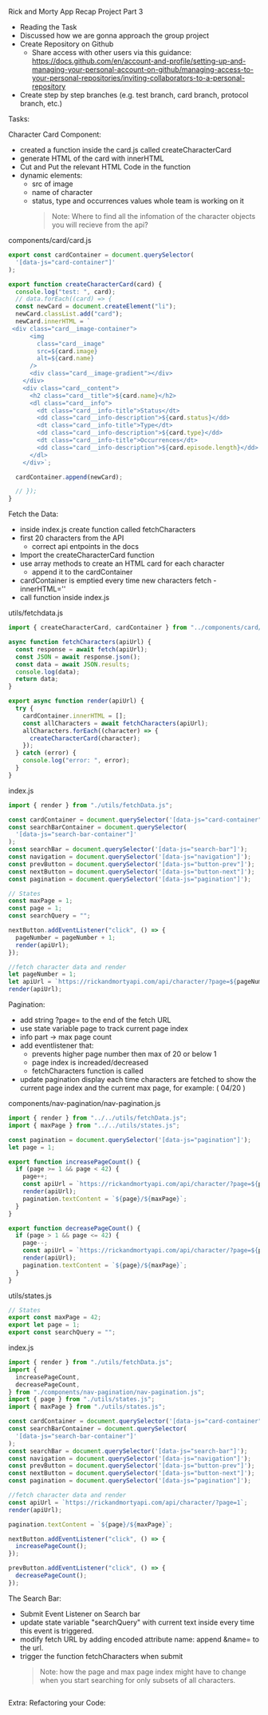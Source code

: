 Rick and Morty App Recap Project Part 3

- Reading the Task
- Discussed how we are gonna approach the group project
- Create Repository on Github
  - Share access with other users via this guidance: https://docs.github.com/en/account-and-profile/setting-up-and-managing-your-personal-account-on-github/managing-access-to-your-personal-repositories/inviting-collaborators-to-a-personal-repository
- Create step by step branches (e.g. test branch, card branch, protocol branch, etc.)

Tasks:

Character Card Component:

- created a function inside the card.js called createCharacterCard
- generate HTML of the card with innerHTML
- Cut and Put the relevant HTML Code in the function
- dynamic elements:
  - src of image
  - name of character
  - status, type and occurrences values
    whole team is working on it
    > Note: Where to find all the infomation of the character objects you will recieve from the api?

components/card/card.js

```js
export const cardContainer = document.querySelector(
  '[data-js="card-container"]'
);

export function createCharacterCard(card) {
  console.log("test: ", card);
  // data.forEach((card) => {
  const newCard = document.createElement("li");
  newCard.classList.add("card");
  newCard.innerHTML = `
 <div class="card__image-container">
      <img
        class="card__image"
        src=${card.image}
        alt=${card.name}
      />
      <div class="card__image-gradient"></div>
    </div>
    <div class="card__content">
      <h2 class="card__title">${card.name}</h2>
      <dl class="card__info">
        <dt class="card__info-title">Status</dt>
        <dd class="card__info-description">${card.status}</dd>
        <dt class="card__info-title">Type</dt>
        <dd class="card__info-description">${card.type}</dd>
        <dt class="card__info-title">Occurrences</dt>
        <dd class="card__info-description">${card.episode.length}</dd>
      </dl>
    </div>`;

  cardContainer.append(newCard);

  // });
}
```

Fetch the Data:

- inside index.js create function called fetchCharacters
- first 20 characters from the API
  - correct api entpoints in the docs
- Import the createCharacterCard function
- use array methods to create an HTML card for each character
  - append it to the cardContainer
- cardContainer is emptied every time new characters fetch - innerHTML=''
- call function inside index.js

utils/fetchdata.js

```js
import { createCharacterCard, cardContainer } from "../components/card/card.js";

async function fetchCharacters(apiUrl) {
  const response = await fetch(apiUrl);
  const JSON = await response.json();
  const data = await JSON.results;
  console.log(data);
  return data;
}

export async function render(apiUrl) {
  try {
    cardContainer.innerHTML = [];
    const allCharacters = await fetchCharacters(apiUrl);
    allCharacters.forEach((character) => {
      createCharacterCard(character);
    });
  } catch (error) {
    console.log("error: ", error);
  }
}
```

index.js

```js
import { render } from "./utils/fetchData.js";

const cardContainer = document.querySelector('[data-js="card-container"]');
const searchBarContainer = document.querySelector(
  '[data-js="search-bar-container"]'
);
const searchBar = document.querySelector('[data-js="search-bar"]');
const navigation = document.querySelector('[data-js="navigation"]');
const prevButton = document.querySelector('[data-js="button-prev"]');
const nextButton = document.querySelector('[data-js="button-next"]');
const pagination = document.querySelector('[data-js="pagination"]');

// States
const maxPage = 1;
const page = 1;
const searchQuery = "";

nextButton.addEventListener("click", () => {
  pageNumber = pageNumber + 1;
  render(apiUrl);
});

//fetch character data and render
let pageNumber = 1;
let apiUrl = `https://rickandmortyapi.com/api/character/?page=${pageNumber}`;
render(apiUrl);
```

Pagination:

- add string ?page=<pageIndex> to the end of the fetch URL
- use state variable page to track current page index
- info part -> max page count
- add eventlistener that:
  - prevents higher page number then max of 20 or below 1
  - page index is increaded/decreased
  - fetchCharacters function is called
- update pagination display each time characters are fetched to show the current page index and the current max page, for example: ( 04/20 )

components/nav-pagination/nav-pagination.js

```js
import { render } from "../../utils/fetchData.js";
import { maxPage } from "../../utils/states.js";

const pagination = document.querySelector('[data-js="pagination"]');
let page = 1;

export function increasePageCount() {
  if (page >= 1 && page < 42) {
    page++;
    const apiUrl = `https://rickandmortyapi.com/api/character/?page=${page}`;
    render(apiUrl);
    pagination.textContent = `${page}/${maxPage}`;
  }
}

export function decreasePageCount() {
  if (page > 1 && page <= 42) {
    page--;
    const apiUrl = `https://rickandmortyapi.com/api/character/?page=${page}`;
    render(apiUrl);
    pagination.textContent = `${page}/${maxPage}`;
  }
}
```

utils/states.js

```js
// States
export const maxPage = 42;
export let page = 1;
export const searchQuery = "";
```

index.js

```js
import { render } from "./utils/fetchData.js";
import {
  increasePageCount,
  decreasePageCount,
} from "./components/nav-pagination/nav-pagination.js";
import { page } from "./utils/states.js";
import { maxPage } from "./utils/states.js";

const cardContainer = document.querySelector('[data-js="card-container"]');
const searchBarContainer = document.querySelector(
  '[data-js="search-bar-container"]'
);
const searchBar = document.querySelector('[data-js="search-bar"]');
const navigation = document.querySelector('[data-js="navigation"]');
const prevButton = document.querySelector('[data-js="button-prev"]');
const nextButton = document.querySelector('[data-js="button-next"]');
const pagination = document.querySelector('[data-js="pagination"]');

//fetch character data and render
const apiUrl = `https://rickandmortyapi.com/api/character/?page=1`;
render(apiUrl);

pagination.textContent = `${page}/${maxPage}`;

nextButton.addEventListener("click", () => {
  increasePageCount();
});

prevButton.addEventListener("click", () => {
  decreasePageCount();
});
```

The Search Bar:

- Submit Event Listener on Search bar
- update state variable "searchQuery" with current text inside every time this event is triggered.
- modify fetch URL by adding encoded attribute name: append &name=<searchQuery> to the url.
- trigger the function fetchCharacters when submit
  > Note: how the page and max page index might have to change when you start searching for only subsets of all characters.

```js

```

Extra: Refactoring your Code:
